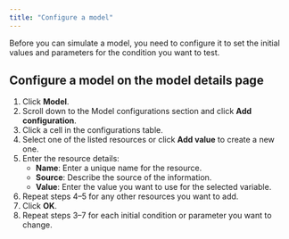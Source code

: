 ```yaml
---
title: "Configure a model"
---
```


Before you can simulate a model, you need to configure it to set the initial values and parameters for the condition you want to test.

## Configure a model on the model details page

1. Click **Model**.
2. Scroll down to the Model configurations section and click **Add configuration**.
3. Click a cell in the configurations table.
4. Select one of the listed resources or click **Add value** to create a new one.
5. Enter the resource details:
    - **Name**: Enter a unique name for the resource.
    - **Source**: Describe the source of the information.
    - **Value**: Enter the value you want to use for the selected variable.
6. Repeat steps 4&ndash;5 for any other resources you want to add.
7. Click **OK**.
8. Repeat steps 3&ndash;7 for each initial condition or parameter you want to change.